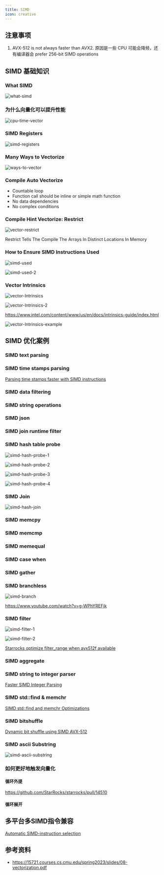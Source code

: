 ```yaml
---
title: SIMD
icon: creative
---
```


## 注意事项

1. AVX-512 is not always faster than AVX2. 原因是一些 CPU 可能会降频，还有编译器会 prefer  256-bit SIMD operations

## SIMD 基础知识

### What SIMD

![what-simd](/what-simd.png)

### 为什么向量化可以提升性能

![cpu-time-vector](/cpu-time-vector.png)

### SIMD Registers

![simd-registers](/simd-registers.png)

### Many Ways to Vectorize

![ways-to-vector](/ways-to-vector.png)

### Compile Auto Vectorize

- Countable loop
- Function call should be inline or simple math function
- No data dependencies
- No complex conditions

### Compile Hint Vectorize: Restrict

![vector-restrict](/vector-restrict.png)

Restrict Tells The Compile The Arrays In Distinct Locations In Memory

### How to Ensure SIMD Instructions Used

![simd-used](/simd-used.png)

![simd-used-2](/simd-used-2.png)

### Vector Intrinsics

![vector-Intrinsics](/vector-Intrinsics.png)

![vector-Intrinsics-2](/vector-Intrinsics-2.png)

<https://www.intel.com/content/www/us/en/docs/intrinsics-guide/index.html>

![vector-Intrinsics-example](/vector-Intrinsics-example.png)

## SIMD 优化案例

### SIMD text parsing

### SIMD time stamps parsing

[Parsing time stamps faster with SIMD instructions](https://lemire.me/blog/2023/07/01/parsing-time-stamps-faster-with-simd-instructions/)

### SIMD data filtering

### SIMD string operations

### SIMD json

### SIMD join runtime filter

### SIMD hash table probe

![simd-hash-probe-1](/simd-hash-probe-1.png)

![simd-hash-probe-2](/simd-hash-probe-2.png)

![simd-hash-probe-3](/simd-hash-probe-3.png)

![simd-hash-probe-4](/simd-hash-probe-4.png)

### SIMD Join

![simd-hash-join](/simd-hash-join.png)

### SIMD memcpy

### SIMD memcmp

### SIMD memequal

### SIMD case when

### SIMD gather

### SIMD branchless

![simd-branch](/simd-branch.png)

<https://www.youtube.com/watch?v=g-WPhYREFjk>

### SIMD filter

![simd-filter-1](/simd-filter-1.png)

![simd-filter-2](/simd-filter-2.png)

[Starrocks optimize filter_range when avx512f available](https://github.com/StarRocks/starrocks/pull/14328/files)

### SIMD aggregate

### SIMD string to integer parser

[Faster SIMD Integer Parsing](https://kholdstare.github.io/technical/2020/05/26/faster-integer-parsing.html)

### SIMD std::find & memchr

[SIMD std::find and memchr Optimizations](https://gms.tf/stdfind-and-memchr-optimizations.html)

### SIMD bitshuffle

[Dynamic bit shuffle using SIMD AVX-512](https://lemire.me/blog/2023/06/29/dynamic-bit-shuffle-using-avx-512/)

### SIMD ascii Substring

![simd-ascii-substring](/simd-ascii-substring.png)

### 如何更好地触发向量化

#### 循环外提

<https://github.com/StarRocks/starrocks/pull/14510>

#### 循环展开

## 多平台多SIMD指令兼容

[Automatic SIMD-instruction selection](https://github.com/milvus-io/knowhere/blob/main/src/simd/hook.cc)


## 参考资料

- <https://15721.courses.cs.cmu.edu/spring2023/slides/08-vectorization.pdf>


